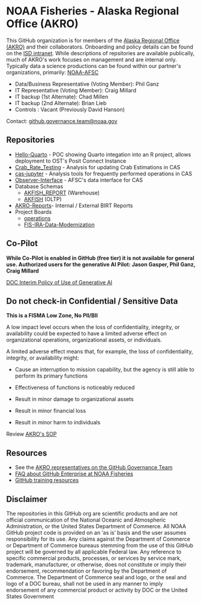 # NOAA Fisheries - Alaska Regional Office (AKRO)

This GitHub organization is for members of the [Alaska Regional Office (AKRO)](%5Bhttps://www.fisheries.noaa.gov/about/office-science-and-technology%5D(https://www.fisheries.noaa.gov/about/alaska-regional-office)) and their collaborators. Onboarding and policy details can be found on the [ISD intranet](https://sites.google.com/noaa.gov/akr-intranet/divisions-and-programs/information-services/github). While descriptions of repsitories are available publically, much of AKRO's work focuses on management and are internal only. Typically data a science productions can be found within our partner's organizations, primarily: 
[NOAA-AFSC](https://github.com/noaa-afsc)

-   Data/Business Representative (Voting Member): Phil Ganz
-   IT Representative (Voting Member): Craig Millard
-   IT backup (1st Alternate): Chad Millen
-   IT backup (2nd Alternate): Brian Lieb
-   Controls : Vacant (Previously David Hanson)

Contact: [github.governance.team\@noaa.gov](mailto:github.governance.team@noaa.gov)

## Repositories

-   [Hello-Quarto](https://github.com/noaa-akro/Hello-Quarto) - POC showing Quarto integation into an R project, allows deployment to OST's Posit Connect Instance
-   [Crab_Rate_Testing](https://github.com/noaa-akro/Crab_Rate_Testing) - Analysis for updating Crab Estimations in CAS
-   [cas-jupyter](https://github.com/noaa-akro/cas-jupyter) - Analysis tools for frequently performed operations in CAS
-   [Observer-Interface](https://github.com/noaa-akro/Observer-Interface) - AFSC's data interface for CAS
-   Database Schemas
    -   [AKFISH_REPORT](https://github.com/noaa-akro/AKFISH_REPORT) (Warehouse)
    -   [AKFISH](https://github.com/noaa-akro/AKFISH) (OLTP)
-   [AKRO-Reports](AKRO-Reports)- Internal / External BIRT Reports
-   Project Boards
    -   [operations](https://github.com/noaa-akro/operations)
    -   [FIS-IRA-Data-Modernization](https://github.com/noaa-akro/FIS-IRA-Data-Modernization)

## Co-Pilot

**While Co-Pilot is enabled in GitHub (free tier) it is not available for general use. Authorized users for the generative AI Pilot: Jason Gasper, Phil Ganz, Craig Millard**

[DOC Interim Policy of Use of Generative AI](https://drive.google.com/file/d/1Td8IL-cnGq0M-ul4GSz3aGh-ZdpDQFzH/view)

## Do not check-in Confidential / Sensitive Data 

**This is a FISMA Low Zone, No PII/BII**

A low impact level occurs when the loss of confidentiality, integrity, or availability could be expected to have a limited adverse effect on organizational operations, organizational assets, or individuals.

A limited adverse effect means that, for example, the loss of confidentiality, integrity, or availability might: 

-   Cause an interruption to mission capability, but the agency is still able to perform its primary functions 

-   Effectiveness of functions is noticeably reduced

-   Result in minor damage to organizational assets

-   Result in minor financial loss

-   Result in minor harm to individuals

Review [AKRO's SOP](https://drive.google.com/file/d/1htxubjWXDVfa98uWULLPedPJgd6xVUi2/view)

## Resources

-   See the [AKRO representatives on the GitHub Governance Team](https://sites.google.com/noaa.gov/nmfs-st-github-governance-team/contact#h.30qpfj9baepw)
-   [FAQ about GitHub Enterprise at NOAA Fisheries](https://sites.google.com/noaa.gov/nmfs-st-github-governance-team/faq)
-   [GitHub training resources](https://sites.google.com/noaa.gov/nmfs-st-github-governance-team/github-users#h.316z1s7eyoa3)

## Disclaimer

The repositories in this GitHub org are scientific products and are not official communication of the National Oceanic and Atmospheric Administration, or the United States Department of Commerce. All NOAA GitHub project code is provided on an ‘as is’ basis and the user assumes responsibility for its use. Any claims against the Department of Commerce or Department of Commerce bureaus stemming from the use of this GitHub project will be governed by all applicable Federal law. Any reference to specific commercial products, processes, or services by service mark, trademark, manufacturer, or otherwise, does not constitute or imply their endorsement, recommendation or favoring by the Department of Commerce. The Department of Commerce seal and logo, or the seal and logo of a DOC bureau, shall not be used in any manner to imply endorsement of any commercial product or activity by DOC or the United States Government
